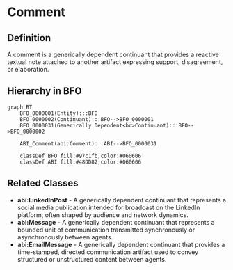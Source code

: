 # Comment

## Definition
A comment is a generically dependent continuant that provides a reactive textual note attached to another artifact expressing support, disagreement, or elaboration.

## Hierarchy in BFO
```mermaid
graph BT
    BFO_0000001(Entity):::BFO
    BFO_0000002(Continuant):::BFO-->BFO_0000001
    BFO_0000031(Generically Dependent<br>Continuant):::BFO-->BFO_0000002
    
    ABI_Comment(abi:Comment):::ABI-->BFO_0000031
    
    classDef BFO fill:#97c1fb,color:#060606
    classDef ABI fill:#48DD82,color:#060606
```

## Related Classes
- **abi:LinkedInPost** - A generically dependent continuant that represents a social media publication intended for broadcast on the LinkedIn platform, often shaped by audience and network dynamics.
- **abi:Message** - A generically dependent continuant that represents a bounded unit of communication transmitted synchronously or asynchronously between agents.
- **abi:EmailMessage** - A generically dependent continuant that provides a time-stamped, directed communication artifact used to convey structured or unstructured content between agents. 